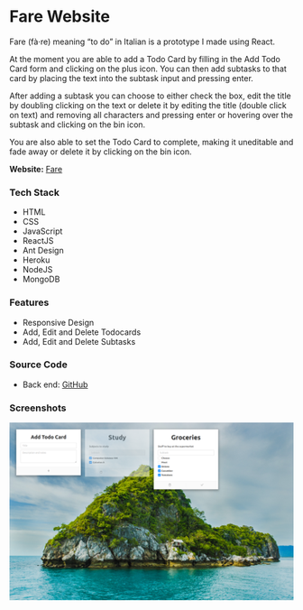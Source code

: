 # Fare Website
Fare (fà·re) meaning “to do” in Italian is a prototype I made using React.

At the moment you are able to add a Todo Card by filling in the Add Todo Card form and clicking on the plus icon. You can then add subtasks to that card by placing the text into the subtask input and pressing enter.

After adding a subtask you can choose to either check the box, edit the title by doubling clicking on the text or delete it by editing the title (double click on text) and removing all characters and pressing enter or hovering over the subtask and clicking on the bin icon.

You are also able to set the Todo Card to complete, making it uneditable and fade away or delete it by clicking on the bin icon.

<b>Website:</b> [Fare](https://bitvivaz.com/fare/)

### Tech Stack 
- HTML
- CSS
- JavaScript
- ReactJS
- Ant Design
- Heroku
- NodeJS
- MongoDB

### Features
- Responsive Design
- Add, Edit and Delete Todocards
- Add, Edit and Delete Subtasks 

### Source Code

- Back end: [GitHub](https://github.com/bitVivAZ/fare-server)

### Screenshots
![](screenshots/screenOne.png)

